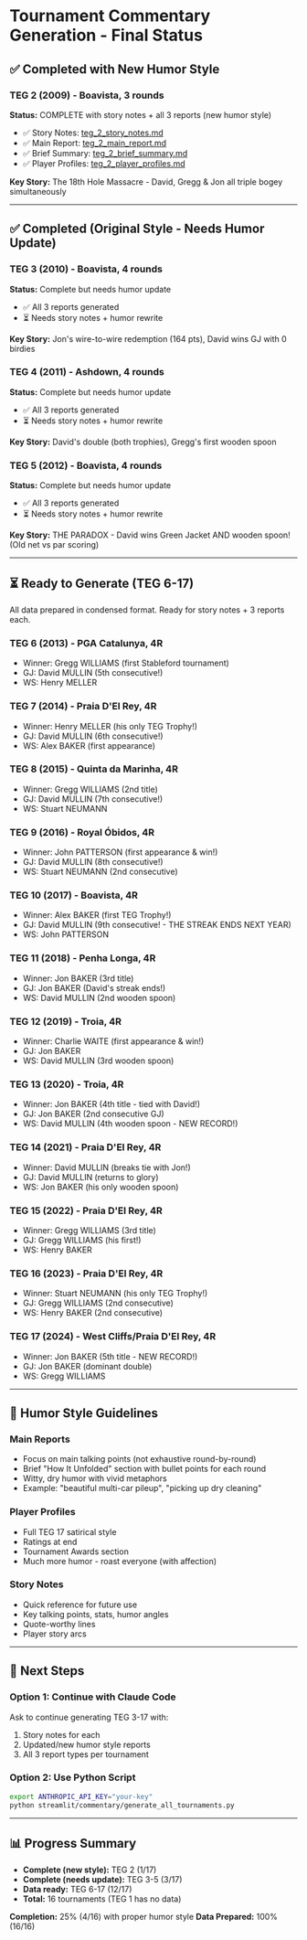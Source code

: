 # Tournament Commentary Generation - Final Status

## ✅ Completed with New Humor Style

### TEG 2 (2009) - Boavista, 3 rounds
**Status:** COMPLETE with story notes + all 3 reports (new humor style)
- ✅ Story Notes: [teg_2_story_notes.md](outputs/teg_2_story_notes.md)
- ✅ Main Report: [teg_2_main_report.md](outputs/teg_2_main_report.md)
- ✅ Brief Summary: [teg_2_brief_summary.md](outputs/teg_2_brief_summary.md)
- ✅ Player Profiles: [teg_2_player_profiles.md](outputs/teg_2_player_profiles.md)

**Key Story:** The 18th Hole Massacre - David, Gregg & Jon all triple bogey simultaneously

---

## ✅ Completed (Original Style - Needs Humor Update)

### TEG 3 (2010) - Boavista, 4 rounds
**Status:** Complete but needs humor update
- ✅ All 3 reports generated
- ⏳ Needs story notes + humor rewrite

**Key Story:** Jon's wire-to-wire redemption (164 pts), David wins GJ with 0 birdies

### TEG 4 (2011) - Ashdown, 4 rounds
**Status:** Complete but needs humor update
- ✅ All 3 reports generated
- ⏳ Needs story notes + humor rewrite

**Key Story:** David's double (both trophies), Gregg's first wooden spoon

### TEG 5 (2012) - Boavista, 4 rounds
**Status:** Complete but needs humor update
- ✅ All 3 reports generated
- ⏳ Needs story notes + humor rewrite

**Key Story:** THE PARADOX - David wins Green Jacket AND wooden spoon! (Old net vs par scoring)

---

## ⏳ Ready to Generate (TEG 6-17)

All data prepared in condensed format. Ready for story notes + 3 reports each.

### TEG 6 (2013) - PGA Catalunya, 4R
- Winner: Gregg WILLIAMS (first Stableford tournament)
- GJ: David MULLIN (5th consecutive!)
- WS: Henry MELLER

### TEG 7 (2014) - Praia D'El Rey, 4R
- Winner: Henry MELLER (his only TEG Trophy!)
- GJ: David MULLIN (6th consecutive!)
- WS: Alex BAKER (first appearance)

### TEG 8 (2015) - Quinta da Marinha, 4R
- Winner: Gregg WILLIAMS (2nd title)
- GJ: David MULLIN (7th consecutive!)
- WS: Stuart NEUMANN

### TEG 9 (2016) - Royal Óbidos, 4R
- Winner: John PATTERSON (first appearance & win!)
- GJ: David MULLIN (8th consecutive!)
- WS: Stuart NEUMANN (2nd consecutive)

### TEG 10 (2017) - Boavista, 4R
- Winner: Alex BAKER (first TEG Trophy!)
- GJ: David MULLIN (9th consecutive! - THE STREAK ENDS NEXT YEAR)
- WS: John PATTERSON

### TEG 11 (2018) - Penha Longa, 4R
- Winner: Jon BAKER (3rd title)
- GJ: Jon BAKER (David's streak ends!)
- WS: David MULLIN (2nd wooden spoon)

### TEG 12 (2019) - Troia, 4R
- Winner: Charlie WAITE (first appearance & win!)
- GJ: Jon BAKER
- WS: David MULLIN (3rd wooden spoon)

### TEG 13 (2020) - Troia, 4R
- Winner: Jon BAKER (4th title - tied with David!)
- GJ: Jon BAKER (2nd consecutive GJ)
- WS: David MULLIN (4th wooden spoon - NEW RECORD!)

### TEG 14 (2021) - Praia D'El Rey, 4R
- Winner: David MULLIN (breaks tie with Jon!)
- GJ: David MULLIN (returns to glory)
- WS: Jon BAKER (his only wooden spoon)

### TEG 15 (2022) - Praia D'El Rey, 4R
- Winner: Gregg WILLIAMS (3rd title)
- GJ: Gregg WILLIAMS (his first!)
- WS: Henry BAKER

### TEG 16 (2023) - Praia D'El Rey, 4R
- Winner: Stuart NEUMANN (his only TEG Trophy!)
- GJ: Gregg WILLIAMS (2nd consecutive)
- WS: Henry BAKER (2nd consecutive)

### TEG 17 (2024) - West Cliffs/Praia D'El Rey, 4R
- Winner: Jon BAKER (5th title - NEW RECORD!)
- GJ: Jon BAKER (dominant double)
- WS: Gregg WILLIAMS

---

## 📝 Humor Style Guidelines

### Main Reports
- Focus on main talking points (not exhaustive round-by-round)
- Brief "How It Unfolded" section with bullet points for each round
- Witty, dry humor with vivid metaphors
- Example: "beautiful multi-car pileup", "picking up dry cleaning"

### Player Profiles
- Full TEG 17 satirical style
- Ratings at end
- Tournament Awards section
- Much more humor - roast everyone (with affection)

### Story Notes
- Quick reference for future use
- Key talking points, stats, humor angles
- Quote-worthy lines
- Player story arcs

---

## 🚀 Next Steps

### Option 1: Continue with Claude Code
Ask to continue generating TEG 3-17 with:
1. Story notes for each
2. Updated/new humor style reports
3. All 3 report types per tournament

### Option 2: Use Python Script
```bash
export ANTHROPIC_API_KEY="your-key"
python streamlit/commentary/generate_all_tournaments.py
```

---

## 📊 Progress Summary

- **Complete (new style):** TEG 2 (1/17)
- **Complete (needs update):** TEG 3-5 (3/17)
- **Data ready:** TEG 6-17 (12/17)
- **Total:** 16 tournaments (TEG 1 has no data)

**Completion:** 25% (4/16) with proper humor style
**Data Prepared:** 100% (16/16)
